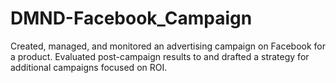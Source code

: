 # DMND-Facebook_Campaign
Created, managed, and monitored an advertising campaign on Facebook for a product. Evaluated post-campaign results to and drafted a strategy for additional campaigns focused on ROI.

